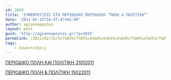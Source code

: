 ```yaml
---
id: 1655
title: 'ΣΥΝΕΝΤΕΥΞΕΙΣ ΣΤΟ ΠΕΡΙΟΔΙΚΟ ΠΕΡΙΟΔΙΚΟ “ΠΟΛΗ & ΠΟΛΙΤΙΚΗ”'
date: '2011-02-15T16:47:47+02:00'
author: agiannopoulos
layout: post
guid: 'http://agiannopoulos.gr/?p=1655'
permalink: /2011/02/15/%cf%83%cf%85%ce%bd%ce%b5%ce%bd%cf%84%ce%b5%cf%85%ce%be%ce%b5%ce%b9%cf%83-%cf%83%cf%84%ce%bf-%cf%80%ce%b5%cf%81%ce%b9%ce%bf%ce%b4%ce%b9%ce%ba%ce%bf-%cf%80%ce%b5%cf%81%ce%b9%ce%bf%ce%b4%ce%b9%ce%ba/
tags:
    - Συνεντεύξεις
---
```


[ΠΕΡΙΟΔΙΚΟ ΠΟΛΗ ΚΑΙ ΠΟΛΙΤΙΚΗ 31012011](/wp-content/uploads/2012/04/cf80ceb5cf81ceb9cebfceb4ceb9cebacebf-cf80cebfcebbceb7-cebaceb1ceb9-cf80cebfcebbceb9cf84ceb9cebaceb7-31012011.doc)

[ΠΕΡΙΟΔΙΚΟ ΠΟΛΗ & ΠΟΛΙΤΙΚΗ 15022011](/wp-content/uploads/2012/04/cf80ceb5cf81ceb9cebfceb4ceb9cebacebf-cf80cebfcebbceb7-cf80cebfcebbceb9cf84ceb9cebaceb7-15022011.doc)